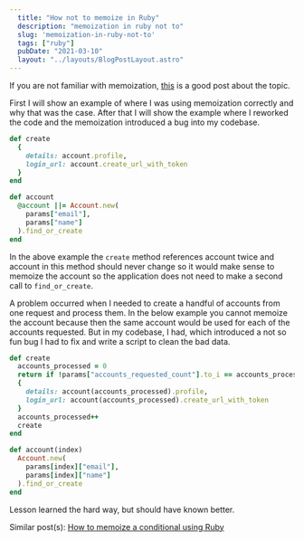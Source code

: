 ```yaml
---
  title: "How not to memoize in Ruby"
  description: "memoization in ruby not to"
  slug: 'memoization-in-ruby-not-to'
  tags: ["ruby"]
  pubDate: "2021-03-10"
  layout: "../layouts/BlogPostLayout.astro"
---
```


If you are not familiar with memoization, [this](https://www.justinweiss.com/articles/4-simple-memoization-patterns-in-ruby-and-one-gem/) is a good post about the topic.

First I will show an example of where I was using memoization correctly and why that was the case. After that I will show the example where I reworked the code and the memoization introduced a bug into my codebase.

```ruby
def create
  {
    details: account.profile,
    login_url: account.create_url_with_token
  }
end

def account
  @account ||= Account.new(
    params["email"],
    params["name"]
  ).find_or_create
end
```

In the above example the `create` method references account twice and account in this method should never change so it would make sense to memoize the account so the application does not need to make a second call to `find_or_create`.

A problem occurred when I needed to create a handful of accounts from one request and process them. In the below example you cannot memoize the account because then the same account would be used for each of the accounts requested. But in my codebase, I had, which introduced a not so fun bug I had to fix and write a script to clean the bad data.

```ruby
def create
  accounts_processed = 0
  return if !params["accounts_requested_count"].to_i == accounts_processed
  {
    details: account(accounts_processed).profile,
    login_url: account(accounts_processed).create_url_with_token
  }
  accounts_processed++
  create
end

def account(index)
  Account.new(
    params[index]["email"],
    params[index]["name"]
  ).find_or_create
end
```

Lesson learned the hard way, but should have known better.

Similar post(s):
[How to memoize a conditional using Ruby](https://tinytechtuts.com/2021-memoizing-conditionals-in-ruby)
